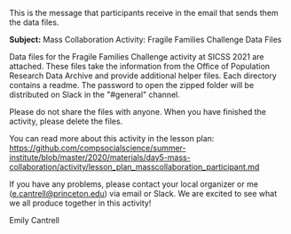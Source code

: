 This is the message that participants receive in the email that sends them the data files.

__Subject:__ Mass Collaboration Activity: Fragile Families Challenge Data Files

Data files for the Fragile Families Challenge activity at SICSS 2021 are attached. These files take the information from the Office of Population Research Data Archive and provide additional helper files. Each directory contains a readme. The password to open the zipped folder will be distributed on Slack in the "#general" channel.

Please do not share the files with anyone. When you have finished the activity, please delete the files. 

You can read more about this activity in the lesson plan: https://github.com/compsocialscience/summer-institute/blob/master/2020/materials/day5-mass-collaboration/activity/lesson_plan_masscollaboration_participant.md

If you have any problems, please contact your local organizer or me (e.cantrell@princeton.edu) via email or Slack. We are excited to see what we all produce together in this activity!

Emily Cantrell
